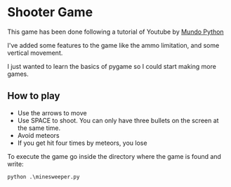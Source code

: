 # Shooter Game

This game has been done following a tutorial of Youtube by [Mundo Python](https://www.youtube.com/@MundoPython/playlists)

I've added some features to the game like the ammo limitation, and some vertical movement.

I just wanted to learn the basics of pygame so I could start making more games.

## How to play

- Use the arrows to move
- Use SPACE to shoot. You can only have three bullets on the screen at the same time.
- Avoid meteors
- If you get hit four times by meteors, you lose

To execute the game go inside the directory where the game is found and write:
```python
python .\minesweeper.py
```